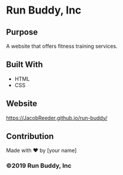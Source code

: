 # Run Buddy, Inc

## Purpose
A website that offers fitness training services. 

## Built With
* HTML
* CSS

## Website
https://JacobReeder.github.io/run-buddy/

## Contribution
Made with ❤️ by [your name]

### ©️2019 Run Buddy, Inc 
